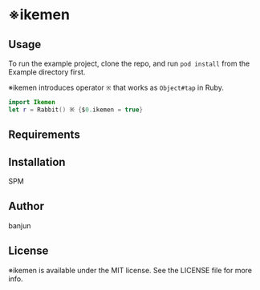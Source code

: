 # ※ikemen

## Usage

To run the example project, clone the repo, and run `pod install` from the Example directory first.

※ikemen introduces operator `※` that works as `Object#tap` in Ruby.

```swift
import Ikemen
let r = Rabbit() ※ {$0.ikemen = true}
```

## Requirements

## Installation
SPM

## Author

banjun

## License

※ikemen is available under the MIT license. See the LICENSE file for more info.
